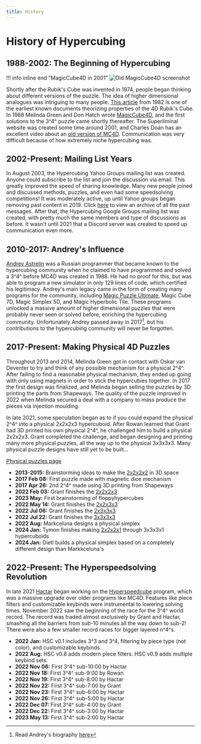 ```yaml
---
title: History
---
```


# History of Hypercubing

## 1988-2002: The Beginning of Hypercubing

!!! info inline end "MagicCube4D in 2001"
    ![Old MagicCube4D screenshot](https://web.archive.org/web/20060510192810/http://www.superliminal.com/cube/1twist.gif)

Shortly after the Rubik's Cube was invented in 1974, people began thinking about different versions of the puzzle. The idea of higher dimensional analogues was intriguing to many people. [This article](https://udel.edu/~tomkeane/RubikTesseract.pdf) from 1982 is one of the earliest known documents theorizing properties of the 4D Rubik's Cube. In 1988 Melinda Green and Don Hatch wrote [MagicCube4D](/software/magiccube4d), and the first solutions to the 3^4^ puzzle came shortly thereafter. The Superliminal website was created some time around 2001, and Charles Doan has an excellent video about an [old version of MC4D](https://www.youtube.com/watch?v=Iade8n4ItPU). Communication was very difficult because of how extremely niche hypercubing was.

## 2002-Present: Mailing List Years

In August 2003, the Hypercubing Yahoo Groups mailing list was created. Anyone could subscribe to the list and join the discussion via email. This greatly improved the speed of sharing knowledge. Many new people joined and discussed methods, puzzles, and even had some speedsolving competitions! It was moderately active, up until Yahoo groups began removing past content in 2019. Click [here](https://hypercubing-archive.gitlab.io/) to view an archive of all the past messages. After that, the Hypercubing Google Groups mailing list was created, with pretty much the same members and type of discussions as before. It wasn't until 2021 that a Discord server was created to speed up communication even more.

## 2010-2017: Andrey's Influence

[Andrey Astrelin](https://superliminal.com/andrey/) was a Russian programmer that became known to the hypercubing community when he claimed to have programmed and solved a 3^4^ before MC4D was created in 1988. He had no proof for this, but was able to program a new simulator in only 129 lines of code, which certified his legitimacy. Andrey's main legacy came in the form of creating many programs for the community, including [Magic Puzzle Ultimate](/software/magicpuzzleultimate), Magic Cube 7D, Magic Simplex 5D, and Magic Hyperbolic Tile. These programs unlocked a massive amount of higher dimensional puzzles that were probably never seen or solved before, enriching the hypercubing community. Unfortunately Andrey passed away in 2017[^1], but his contributions to the hypercubing community will never be forgotten.

## 2017-Present: Making Physical 4D Puzzles

Throughout 2013 and 2014, Melinda Green got in contact with Oskar van Deventer to try and think of any possible mechanism for a physical 2^4^. After failing to find a reasonable physical mechanism, they ended up going with only using magnets in order to stick the hypercubies together. In 2017 the first design was finalized, and Melinda began selling the puzzles by 3D printing the parts from Shapeways. The quality of the puzzle improved in 2022 when Melinda secured a deal with a company to mass produce the pieces via injection moulding.

In late 2021, some speculation began as to if you could expand the physical 2^4^ into a physical 2x2x2x3 hypercuboid. After Rowan learned that Grant had 3D printed his own physical 2^4^, he challenged him to build a physical 2x2x2x3. Grant completed the challenge, and began designing and printing many more physical puzzles, all the way up to the physical 3x3x3x3. Many physical puzzle designs have still yet to be built...

[Physical puzzles page](/puzzles/physical)

- **2013-2015:** Brainstorming ideas to make the [2x2x2x2](/puzzles/2x2x2x2) in 3D space
- **2017 Feb 08:** First puzzle made with magnetic dice mechanism
- **2017 Apr 26:** 2nd 2^4^ made using 3D printing from Shapeways
- **2022 Feb 03:** Grant finishes the [2x2x2x3](/puzzles/physical/2x2x2x3)
- **2023 May:** First brainstorming of floppyhypercubes
- **2022 May 14:** Grant finishes the [2x2x3x3](/puzzles/physical/2x2x3x3)
- **2022 Jul 06:** Grant finishes the [2x3x3x3](/puzzles/physical/2x3x3x3)
- **2022 Jul 22:** Grant finishes the [3x3x3x3](/puzzles/physical/3x3x3x3)
- **2022 Aug:** Markceluna designs a physical simplex
- **2024 Jan:** Tymon finishes making [2x2x2x1](/puzzles/physical/2x2x2x1) through 3x3x3x1 hypercuboids
- **2024 Jan:** Dietl builds a physical simplex based on a completely different design than Markkceluna's

## 2022-Present: The Hyperspeedsolving Revolution

In late 2021 [Hactar](/leaderboards/solvers/hactar) began working on the [Hyperspeedcube](/software/hyperspeedcube) program, which was a massive upgrade over older programs like MC4D. Features like piece filters and customizable keybinds were instrumental to lowering solving times. November 2022 saw the beginning of the race for the 3^4^ world record. The record was traded almost exclusively by Grant and Hactar, smashing all the barriers from sub-10 minutes all the way down to sub-2! There were also a few smaller record races for bigger layered n^4^s.

- **2022 Jan:** HSC v0.1 includes 3^3 and 3^4, filtering by piece type (not color), and customizable keybinds.
- **2022 Aug:** HSC v0.8 adds modern piece filters. HSC v0.9 adds multiple keybind sets.
- **2022 Nov 06:** First 3^4^ sub-10:00 by Hactar
- **2022 Nov 18:** First 3^4^ sub-9:00 by Rowan
- **2022 Nov 19:** First 3^4^ sub-8:00 by Hactar
- **2022 Nov 22:** First 3^4^ sub-7:00 by Grant
- **2022 Nov 23:** First 3^4^ sub-6:00 by Hactar
- **2022 Nov 26:** First 3^4^ sub-5:00 by Hactar
- **2022 Dec 07:** First 3^4^ sub-4:00 by Grant
- **2022 Dec 22:** First 3^4^ sub-3:00 by Hactar
- **2023 May 13:** First 3^4^ sub-2:00 by Hactar

[^1]: Read Andrey's biography [here](https://superliminal.com/andrey/biography.html)
